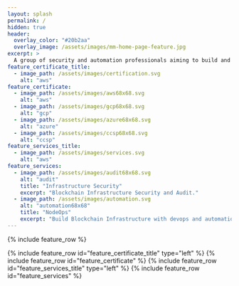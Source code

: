 ```yaml
---
layout: splash
permalink: /
hidden: true
header:
  overlay_color: "#20b2aa"
  overlay_image: /assets/images/mm-home-page-feature.jpg
excerpt: >
  A group of security and automation professionals aiming to build and safeguard Blockchain infrastructure.<br />
feature_certificate_title:
  - image_path: /assets/images/certification.svg
    alt: "aws"
feature_certificate:
  - image_path: /assets/images/aws68x68.svg
    alt: "aws"
  - image_path: /assets/images/gcp68x68.svg
    alt: "gcp"
  - image_path: /assets/images/azure68x68.svg
    alt: "azure"
  - image_path: /assets/images/ccsp68x68.svg
    alt: "ccsp"
feature_services_title:
  - image_path: /assets/images/services.svg
    alt: "aws"
feature_services:
  - image_path: /assets/images/audit68x68.svg
    alt: "audit"
    title: "Infrastructure Security"
    excerpt: "Blockchain Infrastructure Security and Audit."
  - image_path: /assets/images/automation.svg
    alt: "automation68x68"
    title: "NodeOps"
    excerpt: "Build Blockchain Infrastructure with devops and automation."
---
```

{% include feature_row %}

{% include feature_row id="feature_certificate_title" type="left" %}
{% include feature_row id="feature_certificate" %}
{% include feature_row id="feature_services_title" type="left" %}
{% include feature_row id="feature_services" %}
